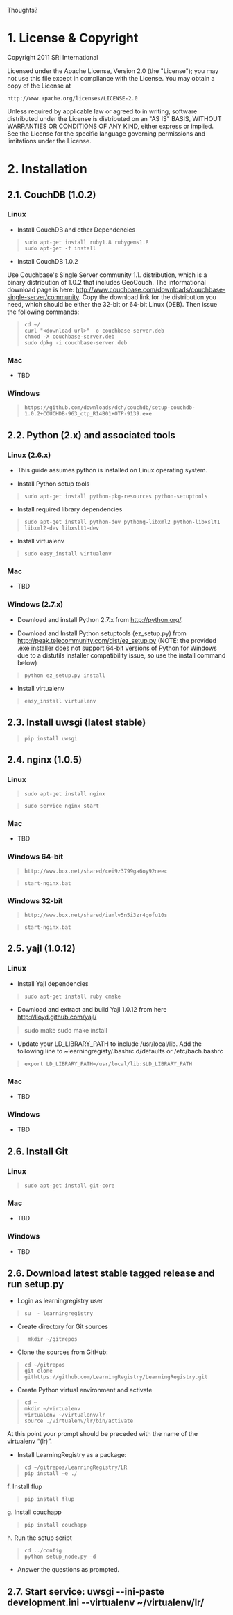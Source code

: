 Thoughts?

# 1\. License & Copyright

Copyright 2011 SRI International

Licensed under the Apache License, Version 2.0 (the "License");
you may not use this file except in compliance with the License.
You may obtain a copy of the License at

    http://www.apache.org/licenses/LICENSE-2.0

Unless required by applicable law or agreed to in writing, software
distributed under the License is distributed on an "AS IS" BASIS,
WITHOUT WARRANTIES OR CONDITIONS OF ANY KIND, either express or implied.
See the License for the specific language governing permissions and
limitations under the License.

# 2\. Installation

## 2.1. CouchDB (1.0.2)

### Linux

* Install CouchDB and other Dependencies

>     sudo apt-get install ruby1.8 rubygems1.8
>     sudo apt-get -f install

* Install CouchDB 1.0.2

Use Couchbase's Single Server community 1.1. distribution, which is a binary distribution of 1.0.2 that includes GeoCouch.
The informational download page is here: http://www.couchbase.com/downloads/couchbase-single-server/community.  Copy the download link for the distribution you need, which should be either the 32-bit or 64-bit Linux (DEB).  Then issue the following commands:

>     cd ~/
>     curl "<download url>" -o couchbase-server.deb
>     chmod -X couchbase-server.deb
>     sudo dpkg -i couchbase-server.deb

### Mac

* TBD

### Windows

>     https://github.com/downloads/dch/couchdb/setup-couchdb-1.0.2+COUCHDB-963_otp_R14B01+OTP-9139.exe

## 2.2. Python (2.x) and associated tools

### Linux (2.6.x)

* This guide assumes python is installed on Linux operating system.

* Install Python setup tools

>     sudo apt-get install python-pkg-resources python-setuptools

* Install required library dependencies

>     sudo apt-get install python-dev pythong-libxml2 python-libxslt1 libxml2-dev libxslt1-dev

* Install virtualenv

>     sudo easy_install virtualenv

### Mac

* TBD

### Windows (2.7.x)

* Download and install Python 2.7.x from http://python.org/.

* Download and Install Python setuptools (ez_setup.py) from http://peak.telecommunity.com/dist/ez_setup.py (NOTE: the provided .exe installer does not support 64-bit versions of Python for Windows due to a distutils installer compatibility issue, so use the install command below)

>     python ez_setup.py install

* Install virtualenv

>     easy_install virtualenv

## 2.3. Install uwsgi (latest stable)

>     pip install uwsgi

## 2.4. nginx (1.0.5)

### Linux

>     sudo apt-get install nginx

>     sudo service nginx start

### Mac

* TBD

### Windows 64-bit

>     http://www.box.net/shared/cei9z3799ga6oy92neec

>     start-nginx.bat

### Windows 32-bit

>     http://www.box.net/shared/iamlv5n5i3zr4gofu10s

>     start-nginx.bat

## 2.5. yajl (1.0.12)

### Linux

* Install Yajl dependencies

>     sudo apt-get install ruby cmake

* Download and extract and build Yajl 1.0.12 from here http://lloyd.github.com/yajl/

> sudo make
> sudo make install

* Update your LD_LIBRARY_PATH to include /usr/local/lib. Add the following line to ~learningregisty/.bashrc.d/defaults or /etc/bach.bashrc

>     export LD_LIBRARY_PATH=/usr/local/lib:$LD_LIBRARY_PATH

### Mac

* TBD

### Windows

* TBD

## 2.6. Install Git

### Linux

>     sudo apt-get install git-core

### Mac

* TBD

### Windows

* TBD

## 2.6. Download latest stable tagged release and run setup.py

* Login as learningregistry user

>     su  - learningregistry

* Create directory for Git sources

>      mkdir ~/gitrepos

* Clone the sources from GitHub:

>     cd ~/gitrepos
>     git clone githttps://github.com/LearningRegistry/LearningRegistry.git

* Create Python virtual environment and activate

>     cd ~
>     mkdir ~/virtualenv
>     virtualenv ~/virtualenv/lr
>     source ./virtualenv/lr/bin/activate

At this point your prompt should be preceded with the name of the virtualenv “(lr)”.

* Install LearningRegistry as a package:

>     cd ~/gitrepos/LearningRegistry/LR
>     pip install –e ./

f.     Install flup

>     pip install flup

g.     Install couchapp

>     pip install couchapp

h.     Run the setup script

>     cd ../config
>     python setup_node.py –d

* Answer the questions as prompted.

## 2.7. Start service: uwsgi --ini-paste development.ini --virtualenv ~/virtualenv/lr/
